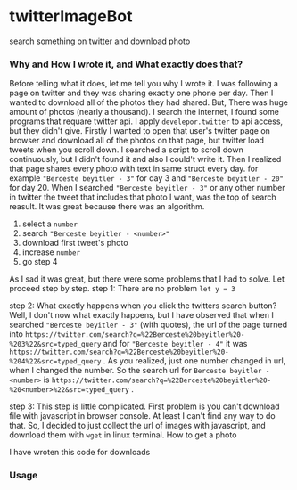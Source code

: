 # twitterImageBot
search something on twitter and download photo

### Why and How I wrote it, and What exactly does that?
  Before telling what it does, let me tell you why I wrote it. I was following a page on twitter and they was sharing exactly one phone per day. Then I wanted to download all of the photos they had shared. But, There was huge amount of photos (nearly a thousand). I search the internet, I found some programs that requare twitter api. I apply `develepor.twitter` to api access, but they didn't give.
  Firstly I wanted to open that user's twitter page on browser and download all of the photos on that page, but twitter load tweets when you scroll down. I searched a script to scroll down continuously, but I didn't found it and also I could't write it. Then I realized that page shares every photo with text in same struct every day. for example `"Berceste beyitler - 3"` for day 3 and `"Berceste beyitler - 20"` for day 20. When I searched `"Berceste beyitler - 3"` or any other number in twitter the tweet that includes that photo I want, was the top of search reasult. It was great because there was an algorithm.

1. select a `number`
2. search `"Berceste beyitler - <number>"`
3. download first tweet's photo
4. increase `number`
5. go step 4

  As I sad it was great, but there were some problems that I had to solve. Let proceed step by step.
step 1:
  There are no problem `let y = 3`

step 2:
  What exactly happens when you click the twitters search button? Well, I don't now what exactly happens, but I have observed that when I searched `"Berceste beyitler - 3"` (with quotes), the url of the page turned into `https://twitter.com/search?q=%22Berceste%20beyitler%20-%203%22&src=typed_query` and for `"Berceste beyitler - 4"` it was `https://twitter.com/search?q=%22Berceste%20beyitler%20-%204%22&src=typed_query` . As you realized, just one number changed in url, when I changed the number. So the search url for `Berceste beyitler - <number>` is `https://twitter.com/search?q=%22Berceste%20beyitler%20-%20<number>%22&src=typed_query` .

step 3:
  This step is little complicated. First problem is you can't download file with javascript in browser console. At least I can't find any way to do that. So, I decided to just collect the url of images with javascript, and download them with `wget` in linux terminal. 
  How to get a photo 
  
I have wroten this code for downloads 
### Usage

